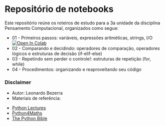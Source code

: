 # Repositório de notebooks

Este repositório reúne os roteiros de estudo para a 3a unidade da disciplina Pensamento Computacional, organizados como segue:

* 01 - Primeiros passos: variáveis, expressões aritméticas, strings, I/O [![Open In Colab](https://colab.research.google.com/assets/colab-badge.svg)](https://colab.research.google.com/github/leobezerra/python-zero/blob/master/01.ipynb)
* 02 - Comparando e decidindo: operadores de comparação, operadores lógicos e estruturas de decisão (if-elif-else)
* 03 - Repetindo sem perder o controle!: estruturas de repetição (for, while)
* 04 - Procedimentos: organizando e reaproveitando seu código 

### Disclaimer
* Autor: Leonardo Bezerra
* Materiais de referência:
 - [Python Lectures](https://github.com/rajathkmp/Python-Lectures.git)
 - [Python4Maths](https://gitlab.erc.monash.edu.au/andrease/Python4Maths.git)
 - [The Python Bible](https://www.udemy.com/the-python-bible/)
